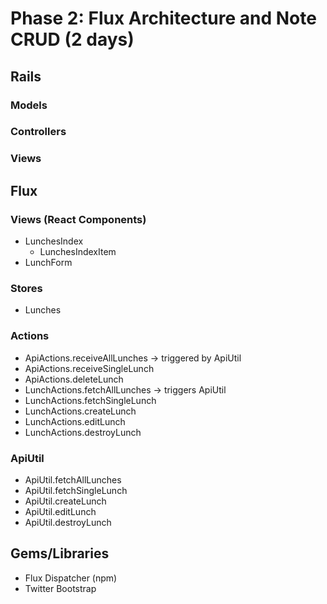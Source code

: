 # Phase 2: Flux Architecture and Note CRUD (2 days)

## Rails
### Models

### Controllers

### Views

## Flux
### Views (React Components)
* LunchesIndex
  - LunchesIndexItem
* LunchForm

### Stores
* Lunches

### Actions
* ApiActions.receiveAllLunches -> triggered by ApiUtil
* ApiActions.receiveSingleLunch
* ApiActions.deleteLunch
* LunchActions.fetchAllLunches -> triggers ApiUtil
* LunchActions.fetchSingleLunch
* LunchActions.createLunch
* LunchActions.editLunch
* LunchActions.destroyLunch

### ApiUtil
* ApiUtil.fetchAllLunches
* ApiUtil.fetchSingleLunch
* ApiUtil.createLunch
* ApiUtil.editLunch
* ApiUtil.destroyLunch

## Gems/Libraries
* Flux Dispatcher (npm)
* Twitter Bootstrap
